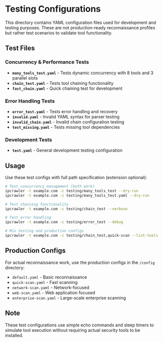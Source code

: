 # Testing Configurations

This directory contains YAML configuration files used for development and testing purposes. These are not production-ready reconnaissance profiles but rather test scenarios to validate tool functionality.

## Test Files

### Concurrency & Performance Tests
- **`many_tools_test.yaml`** - Tests dynamic concurrency with 8 tools and 3 parallel slots
- **`chain_test.yaml`** - Tests tool chaining functionality
- **`fast_chain.yaml`** - Quick chaining test for development

### Error Handling Tests  
- **`error_test.yaml`** - Tests error handling and recovery
- **`invalid.yaml`** - Invalid YAML syntax for parser testing
- **`invalid_chain.yaml`** - Invalid chain configuration testing
- **`test_missing.yaml`** - Tests missing tool dependencies

### Development Tests
- **`test.yaml`** - General development testing configuration

## Usage

Use these test configs with full path specification (extension optional):

```bash
# Test concurrency management (both work)
ipcrawler -t example.com -c testing/many_tools_test --dry-run
ipcrawler -t example.com -c testing/many_tools_test.yaml --dry-run

# Test chaining functionality  
ipcrawler -t example.com -c testing/chain_test --verbose

# Test error handling
ipcrawler -t example.com -c testing/error_test --debug

# Mix testing and production configs
ipcrawler -t example.com -c testing/chain_test,quick-scan --list-tools
```

## Production Configs

For actual reconnaissance work, use the production configs in the `/config` directory:
- `default.yaml` - Basic reconnaissance
- `quick-scan.yaml` - Fast scanning
- `network-scan.yaml` - Network-focused
- `web-scan.yaml` - Web application focused
- `enterprise-scan.yaml` - Large-scale enterprise scanning

## Note

These test configurations use simple echo commands and sleep timers to simulate tool execution without requiring actual security tools to be installed.